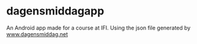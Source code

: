 dagensmiddagapp
===============

An Android app made for a course at IFI. Using the json file generated by www.dagensmiddag.net